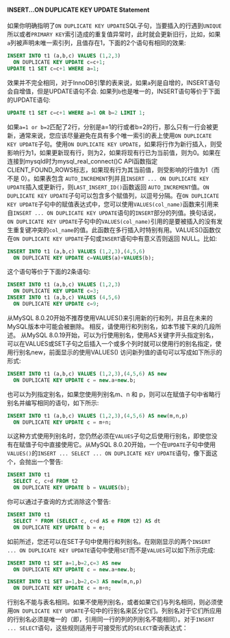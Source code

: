 #### INSERT...ON DUPLICATE KEY UPDATE Statement
如果你明确指明了`ON DUPLICATE KEY UPDATE`SQL子句，当要插入的行遇到`UNIQUE`所以或者`PRIMARY KEY`索引造成的重复值异常时，此时就会更新旧行，比如，如果`a`列被声明未唯一索引列，且值存在1，下面的2个语句有相同的效果:
```sql
INSERT INTO t1 (a,b,c) VALUES (1,2,3)
  ON DUPLICATE KEY UPDATE c=c+1;
UPDATE t1 SET c=c+1 WHERE a=1;
```
效果并不完全相同，对于InnoDB引擎的表来说，如果`a`列是自增的，INSERT语句会自增值，但是UPDATE语句不会.
如果列`b`也是唯一的，INSERT语句等价于下面的UPDATE语句:
```sql
UPDATE t1 SET c=c+1 WHERE a=1 OR b=2 LIMIT 1;
```
如果`a=1 or b=2`匹配了2行，分别是a=1的行或者b=2的行，那么只有一行会被更新，通常来说，您应该尽量避免在具有多个唯一索引的表上使用`ON DUPLICATE KEY UPDATE`子句。使用`ON DUPLICATE KEY UPDATE`，如果将行作为新行插入，则受影响行为1，如果更新现有行，则为2，如果将现有行已为当前值，则为0。如果在连接到mysqld时为mysql_real_connect()C API函数指定CLIENT_FOUND_ROWS标志，如果现有行为其当前值，则受影响的行值为1（而不是 0）。如果表包含 `AUTO_INCREMENT`列并且`INSERT ... ON DUPLICATE KEY UPDATE`插入或更新行，则`LAST_INSERT_ID()`函数返回 `AUTO_INCREMENT`值。`ON DUPLICATE KEY UPDATE`子句可以包含多个赋值列，以逗号分隔。在`ON DUPLICATE KEY UPDATE`子句中的赋值表达式中，您可以使用`VALUES(col_name)`函数来引用来自`INSERT ... ON DUPLICATE KEY UPDATE`语句的`INSERT`部分的列值。换句话说，`ON DUPLICATE KEY UPDATE`子句中的`VALUES(col_name)`引用的是要被插入的没有发生重复键冲突的`col_name`的值。此函数在多行插入时特别有用。VALUES()函数仅在`ON DUPLICATE KEY UPDATE`子句或`INSERT`语句中有意义否则返回 NULL。比如:
```sql
INSERT INTO t1 (a,b,c) VALUES (1,2,3),(4,5,6)
  ON DUPLICATE KEY UPDATE c=VALUES(a)+VALUES(b);
```
这个语句等价于下面的2条语句:
```sql
INSERT INTO t1 (a,b,c) VALUES (1,2,3)
  ON DUPLICATE KEY UPDATE c=3;
INSERT INTO t1 (a,b,c) VALUES (4,5,6)
  ON DUPLICATE KEY UPDATE c=9;
```
从MySQL 8.0.20开始不推荐使用VALUES()来引用新的行和列，并且在未来的MySQL版本中可能会被删除。 相反，请使用行和列别名，如本节接下来的几段所述。
从MySQL 8.0.19开始，可以为行使用别名，使用AS关键字开头指定别名，可以在VALUES或SET子句之后插入一个或多个列时就可以使用行的别名指定，使用行别名new，前面显示的使用VALUES() 访问新列值的语句可以写成如下所示的形式:
```sql
INSERT INTO t1 (a,b,c) VALUES (1,2,3),(4,5,6) AS new
  ON DUPLICATE KEY UPDATE c = new.a+new.b;
```
也可以为列指定别名，如果您使用列别名m、n 和 p，则可以在赋值子句中省略行别名并编写相同的语句，如下所示:
```sql
INSERT INTO t1 (a,b,c) VALUES (1,2,3),(4,5,6) AS new(m,n,p)
  ON DUPLICATE KEY UPDATE c = m+n;
```
以这种方式使用列别名时，您仍然必须在`VALUES`子句之后使用行别名，即使您没有在赋值子句中直接使用它。从MySQL 8.0.20开始，一个在`UPDATE`子句中使用`VALUES()`的`INSERT ... SELECT ... ON DUPLICATE KEY UPDATE`语句，像下面这个，会抛出一个警告:
```sql
INSERT INTO t1
  SELECT c, c+d FROM t2
  ON DUPLICATE KEY UPDATE b = VALUES(b);
```
你可以通过子查询的方式消除这个警告:
```sql
INSERT INTO t1
  SELECT * FROM (SELECT c, c+d AS e FROM t2) AS dt
  ON DUPLICATE KEY UPDATE b = e;
```
如前所述，您还可以在SET子句中使用行和列别名。在刚刚显示的两个`INSERT ... ON DUPLICATE KEY UPDATE`语句中使用`SET`而不是`VALUES`可以如下所示完成:
```sql
INSERT INTO t1 SET a=1,b=2,c=3 AS new
  ON DUPLICATE KEY UPDATE c = new.a+new.b;

INSERT INTO t1 SET a=1,b=2,c=3 AS new(m,n,p)
  ON DUPLICATE KEY UPDATE c = m+n;
```
行别名不能与表名相同。如果不使用列别名，或者如果它们与列名相同，则必须使用`ON DUPLICATE KEY UPDATE`子句中的行别名来区分它们。列别名对于它们所应用的行别名必须是唯一的（即，引用同一行的列的列别名不能相同）。对于`INSERT ... SELECT`语句，这些规则适用于可接受形式的`SELECT`查询表达式：
